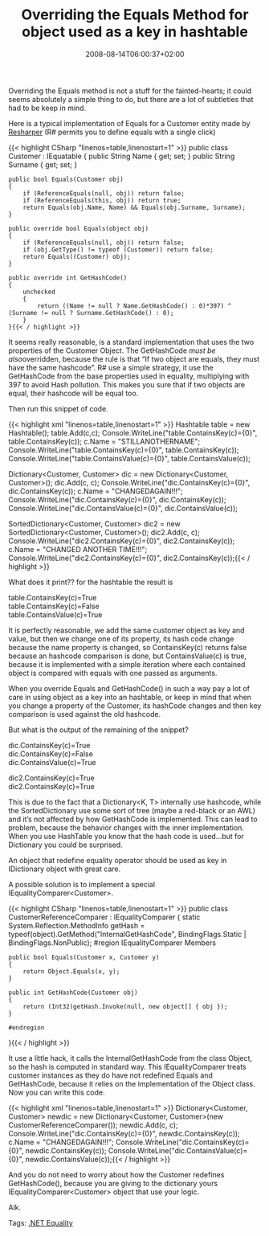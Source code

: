 ﻿---
title: "Overriding the Equals Method for object used as a key in hashtable"
description: ""
date: 2008-08-14T06:00:37+02:00
draft: false
tags: []
categories: [General]
---
Overriding the Equals method is not a stuff for the fainted-hearts; it could seems absolutely a simple thing to do, but there are a lot of subtleties that had to be keep in mind.

Here is a typical implementation of Equals for a Customer entity made by [Resharper](http://www.jetbrains.com/resharper/) (R# permits you to define equals with a single click)

{{< highlight CSharp "linenos=table,linenostart=1" >}}
    public class Customer : IEquatable<Customer>
{
    public String Name { get; set; }
    public String Surname { get; set; }

    public bool Equals(Customer obj)
    {
        if (ReferenceEquals(null, obj)) return false;
        if (ReferenceEquals(this, obj)) return true;
        return Equals(obj.Name, Name) && Equals(obj.Surname, Surname);
    }

    public override bool Equals(object obj)
    {
        if (ReferenceEquals(null, obj)) return false;
        if (obj.GetType() != typeof (Customer)) return false;
        return Equals((Customer) obj);
    }

    public override int GetHashCode()
    {
        unchecked
        {
            return ((Name != null ? Name.GetHashCode() : 0)*397) ^ (Surname != null ? Surname.GetHashCode() : 0);
        }
    }{{< / highlight >}}

<!-- Code inserted with Steve Dunn's Windows Live Writer Code Formatter Plugin.  http://dunnhq.com -->

It seems really reasonable, is a standard implementation that uses the two properties of the Customer Object. The GetHashCode *must be also*overridden, because the rule is that “If two object are equals, they must have the same hashcode”. R# use a simple strategy, it use the GetHashCode from the base properties used in equality, multiplying with 397 to avoid Hash pollution. This makes you sure that if two objects are equal, their hashcode will be equal too.

Then run this snippet of code.

{{< highlight xml "linenos=table,linenostart=1" >}}
Hashtable table = new Hashtable();
table.Add(c,c);
Console.WriteLine("table.ContainsKey(c)={0}", table.ContainsKey(c));
c.Name = "STILLANOTHERNAME";
Console.WriteLine("table.ContainsKey(c)={0}", table.ContainsKey(c));
Console.WriteLine("table.ContainsValue(c)={0}", table.ContainsValue(c));

Dictionary<Customer, Customer> dic = new Dictionary<Customer, Customer>();
dic.Add(c, c);
Console.WriteLine("dic.ContainsKey(c)={0}", dic.ContainsKey(c));
c.Name = "CHANGEDAGAIN!!!";
Console.WriteLine("dic.ContainsKey(c)={0}", dic.ContainsKey(c));
Console.WriteLine("dic.ContainsValue(c)={0}", dic.ContainsValue(c));

SortedDictionary<Customer, Customer> dic2 = new SortedDictionary<Customer, Customer>();
dic2.Add(c, c);
Console.WriteLine("dic2.ContainsKey(c)={0}", dic2.ContainsKey(c));
c.Name = "CHANGED ANOTHER TIME!!!";
Console.WriteLine("dic2.ContainsKey(c)={0}", dic2.ContainsKey(c));{{< / highlight >}}

<!-- Code inserted with Steve Dunn's Windows Live Writer Code Formatter Plugin.  http://dunnhq.com -->

What does it print?? for the hashtable the result is

table.ContainsKey(c)=True  
table.ContainsKey(c)=False  
table.ContainsValue(c)=True

It is perfectly reasonable, we add the same customer object as key and value, but then we change one of its property, its hash code change because the name property is changed, so ContainsKey(c) returns false because an hashcode comparison is done, but ContainsValue(c) is true, because it is implemented with a simple iteration where each contained object is compared with equals with one passed as arguments.

When you override Equals and GetHashCode() in such a way pay a lot of care in using object as a key into an hashtable, or keep in mind that when you change a property of the Customer, its hashCode changes and then key comparison is used against the old hashcode.

But what is the output of the remaining of the snippet?

dic.ContainsKey(c)=True  
dic.ContainsKey(c)=False  
dic.ContainsValue(c)=True

dic2.ContainsKey(c)=True  
dic2.ContainsKey(c)=True

This is due to the fact that a Dictionary&lt;K, T&gt; internally use hashcode, while the SortedDictionary use some sort of tree (maybe a red-black or an AWL) and it’s not affected by how GetHashCode is implemented. This can lead to problem, because the behavior changes with the inner implementation. When you use HashTable you know that the hash code is used…but for Dictionary you could be surprised.

An object that redefine equality operator should be used as key in IDictionary object with great care.

A possible solution is to implement a special IEqualityComparer&lt;Customer&gt;.

{{< highlight CSharp "linenos=table,linenostart=1" >}}
public class CustomerReferenceComparer : IEqualityComparer<Customer>
{
    static System.Reflection.MethodInfo getHash =
                typeof(object).GetMethod("InternalGetHashCode", BindingFlags.Static | BindingFlags.NonPublic);
    #region IEqualityComparer<Customer> Members

    public bool Equals(Customer x, Customer y)
    {
        return Object.Equals(x, y);
    }

    public int GetHashCode(Customer obj)
    {
        return (Int32)getHash.Invoke(null, new object[] { obj });
    }

    #endregion
}{{< / highlight >}}

<!-- Code inserted with Steve Dunn's Windows Live Writer Code Formatter Plugin.  http://dunnhq.com -->

It use a little hack, it calls the InternalGetHashCode from the class Object, so the hash is computed in standard way. This IEqualityComparer treats customer instances as they do have not redefined Equals and GetHashCode, because it relies on the implementation of the Object class. Now you can write this code.

{{< highlight xml "linenos=table,linenostart=1" >}}
Dictionary<Customer, Customer> newdic = 
   new Dictionary<Customer, Customer>(new CustomerReferenceComparer());
newdic.Add(c, c);
Console.WriteLine("dic.ContainsKey(c)={0}", newdic.ContainsKey(c));
c.Name = "CHANGEDAGAIN!!!";
Console.WriteLine("dic.ContainsKey(c)={0}", newdic.ContainsKey(c));
Console.WriteLine("dic.ContainsValue(c)={0}", newdic.ContainsValue(c));{{< / highlight >}}

<!-- Code inserted with Steve Dunn's Windows Live Writer Code Formatter Plugin.  http://dunnhq.com -->

And you do not need to worry about how the Customer redefines GetHashCode(), because you are giving to the dictionary yours IEqualityComparer&lt;Customer&gt; object that use your logic.

Alk.

Tags: [.NET Equality](http://technorati.com/tag/.NET%20Equality)

<!--dotnetkickit-->
